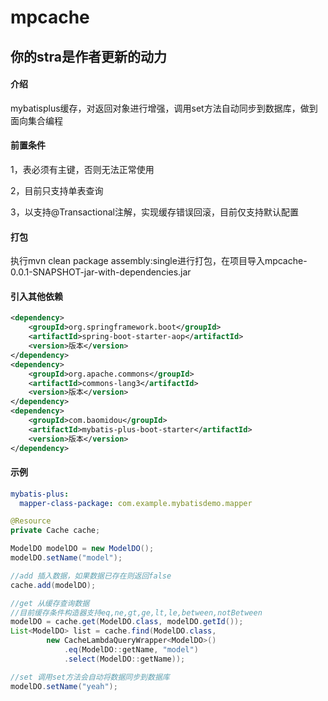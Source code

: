 # mpcache

## 你的stra是作者更新的动力

#### 介绍
mybatisplus缓存，对返回对象进行增强，调用set方法自动同步到数据库，做到面向集合编程

#### 前置条件
1，表必须有主键，否则无法正常使用

2，目前只支持单表查询

3，以支持@Transactional注解，实现缓存错误回滚，目前仅支持默认配置

#### 打包
执行mvn clean package assembly:single进行打包，在项目导入mpcache-0.0.1-SNAPSHOT-jar-with-dependencies.jar

#### 引入其他依赖
```xml
<dependency>
    <groupId>org.springframework.boot</groupId>
    <artifactId>spring-boot-starter-aop</artifactId>
    <version>版本</version>
</dependency>
<dependency>
    <groupId>org.apache.commons</groupId>
    <artifactId>commons-lang3</artifactId>
    <version>版本</version>
</dependency>
<dependency>
    <groupId>com.baomidou</groupId>
    <artifactId>mybatis-plus-boot-starter</artifactId>
    <version>版本</version>
</dependency>
```
#### 示例
```yaml
mybatis-plus:
  mapper-class-package: com.example.mybatisdemo.mapper
```

```java
@Resource
private Cache cache;

ModelDO modelDO = new ModelDO();
modelDO.setName("model");

//add 插入数据，如果数据已存在则返回false
cache.add(modelDO);

//get 从缓存查询数据
//目前缓存条件构造器支持eq,ne,gt,ge,lt,le,between,notBetween
modelDO = cache.get(ModelDO.class, modelDO.getId());
List<ModelDO> list = cache.find(ModelDO.class,
        new CacheLambdaQueryWrapper<ModelDO>()
            .eq(ModelDO::getName, "model")
            .select(ModelDO::getName));

//set 调用set方法会自动将数据同步到数据库
modelDO.setName("yeah");
```
